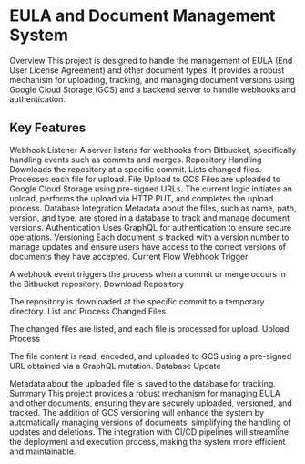 # EULA and Document Management System
Overview
This project is designed to handle the management of EULA (End User License Agreement) and other document types. It provides a robust mechanism for uploading, tracking, and managing document versions using Google Cloud Storage (GCS) and a backend server to handle webhooks and authentication.

## Key Features
Webhook Listener
A server listens for webhooks from Bitbucket, specifically handling events such as commits and merges.
Repository Handling
Downloads the repository at a specific commit.
Lists changed files.
Processes each file for upload.
File Upload to GCS
Files are uploaded to Google Cloud Storage using pre-signed URLs.
The current logic initiates an upload, performs the upload via HTTP PUT, and completes the upload process.
Database Integration
Metadata about the files, such as name, path, version, and type, are stored in a database to track and manage document versions.
Authentication
Uses GraphQL for authentication to ensure secure operations.
Versioning
Each document is tracked with a version number to manage updates and ensure users have access to the correct versions of documents they have accepted.
Current Flow
Webhook Trigger

A webhook event triggers the process when a commit or merge occurs in the Bitbucket repository.
Download Repository

The repository is downloaded at the specific commit to a temporary directory.
List and Process Changed Files

The changed files are listed, and each file is processed for upload.
Upload Process

The file content is read, encoded, and uploaded to GCS using a pre-signed URL obtained via a GraphQL mutation.
Database Update

Metadata about the uploaded file is saved to the database for tracking.
Summary
This project provides a robust mechanism for managing EULA and other documents, ensuring they are securely uploaded, versioned, and tracked. The addition of GCS versioning will enhance the system by automatically managing versions of documents, simplifying the handling of updates and deletions. The integration with CI/CD pipelines will streamline the deployment and execution process, making the system more efficient and maintainable.

